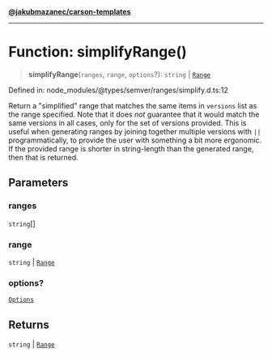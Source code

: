 [**@jakubmazanec/carson-templates**](../../../README.md)

---

# Function: simplifyRange()

> **simplifyRange**(`ranges`, `range`, `options`?): `string` \| [`Range`](../classes/Range.md)

Defined in: node_modules/@types/semver/ranges/simplify.d.ts:12

Return a "simplified" range that matches the same items in `versions` list as the range specified.
Note that it does _not_ guarantee that it would match the same versions in all cases, only for the
set of versions provided. This is useful when generating ranges by joining together multiple
versions with `||` programmatically, to provide the user with something a bit more ergonomic. If the
provided range is shorter in string-length than the generated range, then that is returned.

## Parameters

### ranges

`string`[]

### range

`string` | [`Range`](../classes/Range.md)

### options?

[`Options`](../interfaces/Options.md)

## Returns

`string` \| [`Range`](../classes/Range.md)
